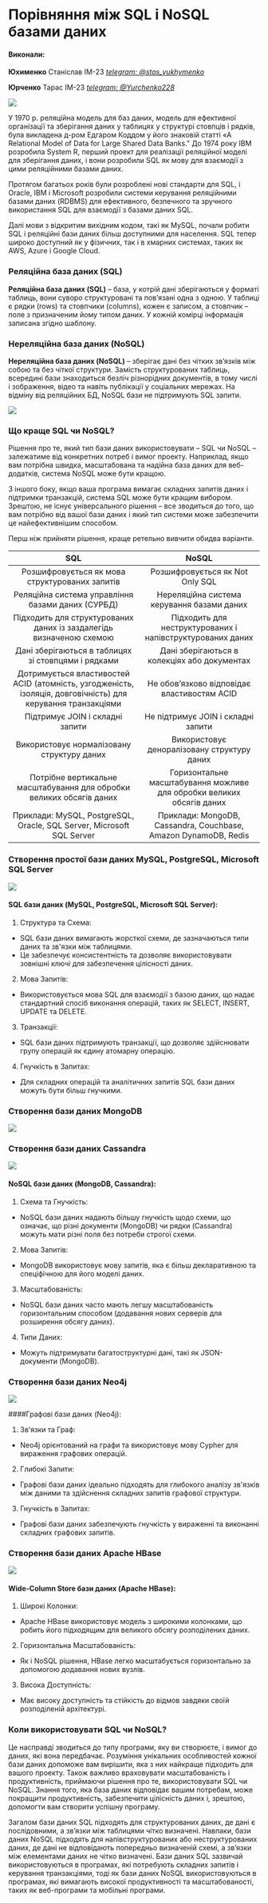 # Порівняння між SQL і NoSQL базами даних

#### Виконали:

**Юхименко** Станіслав ІМ-23
[_telegram: @stas_yukhymenko_](https://t.me/stas_yukhymenko)

**Юрченко** Тарас ІМ-23
[_telegram: @Yurchenko228_](https://t.me/Yurchenko228)

![](./media/picture_start.png)

У 1970 р. реляційна модель для баз даних, модель для ефективної організації та зберігання даних у таблицях у структурі стовпців і рядків, була викладена д-ром Едгаром Коддом у його знаковій статті «A Relational Model of Data for Large Shared Data Banks." До 1974 року IBM розробила System R, перший проект для реалізації реляційної моделі для зберігання даних, і вони розробили SQL як мову для взаємодії з цими реляційними базами даних.

Протягом багатьох років були розроблені нові стандарти для SQL, і Oracle, IBM і Microsoft розробили системи керування реляційними базами даних (RDBMS) для ефективного, безпечного та зручного використання SQL для взаємодії з базами даних SQL.

Далі мови з відкритим вихідним кодом, такі як MySQL, почали робити SQL і реляційні бази даних більш доступними для населення. SQL тепер широко доступний як у фізичних, так і в хмарних системах, таких як AWS, Azure і Google Cloud.

### Реляційна база даних (SQL)

**Реляційна база даних (SQL)** – база, у котрій дані зберігаються у форматі таблиць, вони суворо структуровані та пов’язані одна з одною. У таблиці є рядки (rows) та стовпчики (columns), кожен є записом, а стовпчик – поле з призначеним йому типом даних. У кожній комірці інформація записана згідно шаблону.

### Нереляційна база даних (NoSQL)

**Нереляційна база даних (NoSQL)** – зберігає дані без чітких зв’язків між собою та без чіткої структури. Замість структурованих таблиць, всередині бази знаходиться безліч різнорідних документів, в тому числі і зображення, відео та навіть публікації у соціальних мережах. На відміну від реляційних БД, NoSQL бази не підтримують SQL запити.

![](./media/picture1.png)

### Що краще SQL чи NoSQL?

Рішення про те, який тип бази даних використовувати – SQL чи NoSQL – залежатиме від конкретних потреб і вимог проекту. Наприклад, якщо вам потрібна швидка, масштабована та надійна база даних для веб-додатків, система NoSQL може бути кращою.

З іншого боку, якщо ваша програма вимагає складних запитів даних і підтримки транзакцій, система SQL може бути кращим вибором. Зрештою, не існує універсального рішення – все зводиться до того, що вам потрібно від вашої бази даних і який тип системи може забезпечити це найефективнішим способом.

Перш ніж прийняти рішення, краще ретельно вивчити обидва варіанти.

|                                                   **SQL**                                                    |                               **NoSQL**                               |
| :----------------------------------------------------------------------------------------------------------: | :-------------------------------------------------------------------: |
|                                Розшифровується як мова структурованих запитів                                |                    Розшифровується як Not Only SQL                    |
|                              Реляційна система управління базами даних (СУРБД)                               |              Нереляційна система керування базами даних               |
|                     Підходить для структурованих даних із заздалегідь визначеною схемою                      |      Підходить для неструктурованих і напівструктурованих даних       |
|                             Дані зберігаються в таблицях зі стовпцями і рядками                              |             Дані зберігаються в колекціях або документах              |
| Дотримується властивостей ACID (атомність, узгодженість, ізоляція, довговічність) для керування транзакціями |              Не обов’язково відповідає властивостям ACID              |
|                                       Підтримує JOIN і складні запити                                        |                  Не підтримує JOIN і складні запити                   |
|                                  Використовує нормалізовану структуру даних                                  |              Використовує деноралізовану структуру даних              |
|                     Потрібне вертикальне масштабування для обробки великих обсягів даних                     | Горизонтальне масштабування можливе для обробки великих обсягів даних |
|                    Приклади: MySQL, PostgreSQL, Oracle, SQL Server, Microsoft SQL Server                     |    Приклади: MongoDB, Cassandra, Couchbase, Amazon DynamoDB, Redis    |

### Створення простої бази даних MySQL, PostgreSQL, Microsoft SQL Server

![](./media/sql.png)

#### SQL бази даних (MySQL, PostgreSQL, Microsoft SQL Server):

1. Структура та Схема:

- SQL бази даних вимагають жорсткої схеми, де зазначаються типи даних та зв'язки між таблицями.
- Це забезпечує консистентність та дозволяє використовувати зовнішні ключі для забезпечення цілісності даних.

2. Мова Запитів:

- Використовується мова SQL для взаємодії з базою даних, що надає стандартний спосіб виконання операцій, таких як SELECT, INSERT, UPDATE та DELETE.

3. Транзакції:

- SQL бази даних підтримують транзакції, що дозволяє здійснювати групу операцій як єдину атомарну операцію.

4. Гнучкість в Запитах:

- Для складних операцій та аналітичних запитів SQL бази даних можуть бути більш гнучкими.

### Створення бази даних MongoDB

![](./media/mongo.png)

### Створення бази даних Cassandra

![](./media/cassandra.png)

#### NoSQL бази даних (MongoDB, Cassandra):

1. Схема та Гнучкість:

- NoSQL бази даних надають більшу гнучкість щодо схеми, що означає, що різні документи (MongoDB) чи рядки (Cassandra) можуть мати різні поля без потреби строгої схеми.

2. Мова Запитів:

- MongoDB використовує мову запитів, яка є більш декларативною та спеціфічною для його моделі даних.

3. Масштабованість:

- NoSQL бази даних часто мають легшу масштабованість горизонтальним способом (додавання нових серверів для розширення обсягу даних).

4. Типи Даних:

- Можуть підтримувати багатоструктурні дані, такі як JSON-документи (MongoDB).

### Створення бази даних Neo4j

![](./media/neo4j.png)

####Графові бази даних (Neo4j):

1. Зв'язки та Граф:

- Neo4j орієнтований на графи та використовує мову Cypher для вираження графових операцій.

2. Глибокі Запити:

- Графові бази даних ідеально підходять для глибокого аналізу зв'язків між даними та здійснення складних запитів графової структури.

3. Гнучкість в Запитах:

- Графові бази даних забезпечують гнучкість у вираженні та виконанні складних графових запитів.

### Створення бази даних Apache HBase

![](./media/apache.png)

#### Wide-Column Store бази даних (Apache HBase):

1. Широкі Колонки:

- Apache HBase використовує модель з широкими колонками, що робить його підходящим для великого обсягу розподілених даних.

2. Горизонтальна Масштабованість:

- Як і NoSQL рішення, HBase легко масштабується горизонтально за допомогою додавання нових вузлів.

3. Висока Доступність:

- Має високу доступність та стійкість до відмов завдяки своїй розподіленій архітектурі.

### Коли використовувати SQL чи NoSQL?

Це насправді зводиться до типу програми, яку ви створюєте, і вимог до даних, які вона передбачає. Розуміння унікальних особливостей кожної бази даних допоможе вам вирішити, яка з них найкраще підходить для вашого проекту. Також важливо враховувати масштабованість і продуктивність, приймаючи рішення про те, використовувати SQL чи NoSQL. Знання того, яка база даних відповідає вашим потребам, може покращити продуктивність, забезпечити цілісність даних і, зрештою, допомогти вам створити успішну програму.

Загалом бази даних SQL підходять для структурованих даних, де дані є послідовними, а зв’язки між таблицями чітко визначені. Навпаки, бази даних NoSQL підходять для напівструктурованих або неструктурованих даних, де дані не відповідають попередньо визначеній схемі, а зв’язки між елементами даних не чітко визначені. Бази даних SQL зазвичай використовуються в програмах, які потребують складних запитів і керування транзакціями, тоді як бази даних NoSQL використовуються в програмах, які вимагають високої продуктивності та масштабованості, таких як веб-програми та мобільні програми.
